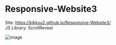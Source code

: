# Responsive-Website3

Site: https://kjkksu2.github.io/Responsive-Website3/  
JS Library: ScrollReveal

![image](https://user-images.githubusercontent.com/80094949/133992108-7f4ee3e6-1302-4c6c-86d0-121b60ce3bb1.png)
